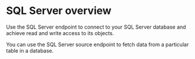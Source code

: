 # SQL Server overview

Use the SQL Server endpoint to connect to your SQL Server database and achieve read and write access to its objects.&#x20;

You can use the SQL Server source endpoint to fetch data from a particular table in a database.
